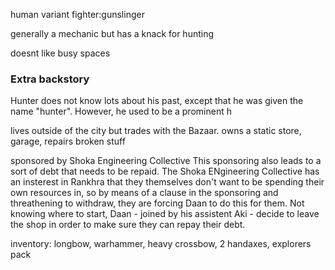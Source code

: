 human variant fighter:gunslinger

generally a mechanic but has a knack for hunting


doesnt like busy spaces

### Extra backstory
Hunter does not know lots about his past, except that he was given the name "hunter". However, he used to be a prominent h

lives outside of the city but trades with the Bazaar.
owns a static store, garage, repairs broken stuff

sponsored by Shoka Engineering Collective This sponsoring also leads to a sort of debt that needs to be repaid. The Shoka ENgineering Collective has an insterest in Rankhra that they themselves don't want to be spending their own resources in, so by means of a clause in the sponsoring and threathening to withdraw, they are forcing Daan to do this for them. Not knowing where to start, Daan - joined by his assistent Aki - decide to leave the shop in order to make sure they can repay their debt.

inventory:
longbow, warhammer, heavy crossbow, 2 handaxes, explorers pack
